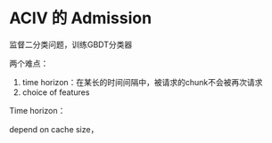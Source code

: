 # ACIV 的 Admission

监督二分类问题，训练GBDT分类器

两个难点：

1. time horizon：在某长的时间间隔中，被请求的chunk不会被再次请求
2. choice of features

Time horizon：

depend on cache size，